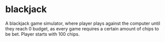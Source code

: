 # blackjack
A blackjack game simulator, where player plays against the computer until they reach 0 budget, as every game requires a certain amount of chips to be bet. Player starts with 100 chips.
